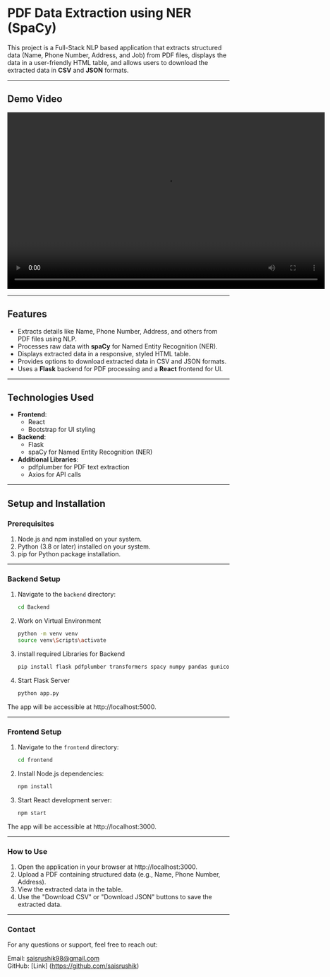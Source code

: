 # **PDF Data Extraction using NER (SpaCy)**

This project is a Full-Stack NLP based application that extracts structured data (Name, Phone Number, Address, and Job) from PDF files, displays the data in a user-friendly HTML table, and allows users to download the extracted data in **CSV** and **JSON** formats.

---

## **Demo Video**

<p align="center">
  <video width="720" height="400" controls>
    <source src="./" type="video/mp4">
    Your browser does not support the video tag.
  </video>
</p>

---

## **Features**
- Extracts details like Name, Phone Number, Address, and others from PDF files using NLP.
- Processes raw data with **spaCy** for Named Entity Recognition (NER).
- Displays extracted data in a responsive, styled HTML table.
- Provides options to download extracted data in CSV and JSON formats.
- Uses a **Flask** backend for PDF processing and a **React** frontend for UI.

---

## **Technologies Used**
- **Frontend**:
  - React
  - Bootstrap for UI styling
- **Backend**:
  - Flask
  - spaCy for Named Entity Recognition (NER)
- **Additional Libraries**:
  - pdfplumber for PDF text extraction
  - Axios for API calls

---

## **Setup and Installation**

### **Prerequisites**
1. Node.js and npm installed on your system.
2. Python (3.8 or later) installed on your system.
3. pip for Python package installation.

---

### **Backend Setup**
1. Navigate to the `backend` directory:
   ```bash
   cd Backend
2. Work on Virtual Environment
   ```bash
   python -m venv venv
   source venv\Scripts\activate
3. install required Libraries for Backend
   ```bash
   pip install flask pdfplumber transformers spacy numpy pandas gunicorn tensorflow torch
4. Start Flask Server
   ```bash
   python app.py
The app will be accessible at http://localhost:5000.

---

### **Frontend Setup**
1. Navigate to the `frontend` directory:
   ```bash
   cd frontend
2. Install Node.js dependencies:
   ```bash
   npm install
3. Start React development server:
   ```bash
   npm start
The app will be accessible at http://localhost:3000.

---

### **How to Use**
1. Open the application in your browser at http://localhost:3000.
2. Upload a PDF containing structured data (e.g., Name, Phone Number, Address).
3. View the extracted data in the table.
4. Use the "Download CSV" or "Download JSON" buttons to save the extracted data.

---

### **Contact**
For any questions or support, feel free to reach out:

Email: saisrushik98@gmail.com
<br/>
GitHub: [Link] (https://github.com/saisrushik)

